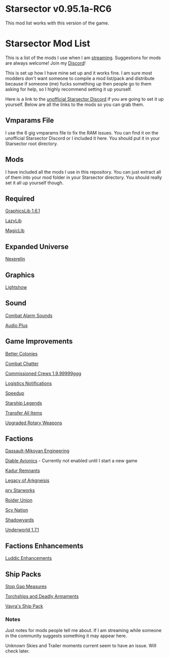 # Starsector v0.95.1a-RC6

This mod list works with this version of the game.

# Starsector Mod List

This is a list of the mods I use when I am [streaming](https://www.twitch.tv/lordhaywire).  Suggestions for mods are always welcome!  Join my [Discord](https://discord.gg/TbArAzu6h3)!

This is set up how I have mine set up and it works fine. I am sure most modders don't want someone to compile a mod list/pack and distribute because if someone (me) fucks something up then people go to them asking for help, so I highly recommend setting it up yourself. 

Here is a link to the [unofficial Starsector Discord](https://discord.gg/a8AWVcPCPr) if you are going to set it up yourself.  Below are all the links to the mods so you can grab them.

## Vmparams File

I use the 6 gig vmparams file to fix the RAM issues.  You can find it on the unofficial Starsector Discord or I included it here.  You should put it in your Starsector root directory.

## Mods

I have included all the mods I use in this repository.  You can just extract all of them into your mod folder in your Starsector directory.  You should really set it all up yourself though.

## Required

[GraphicsLib 1.6.1](https://fractalsoftworks.com/forum/index.php?topic=10982.0)

[LazyLib](https://fractalsoftworks.com/forum/index.php?topic=5444.0)

[MagicLib](https://fractalsoftworks.com/forum/index.php?topic=13718.0)

## Expanded Universe

[Nexerelin](https://fractalsoftworks.com/forum/index.php?topic=9175.0)

## Graphics

[Lightshow](https://fractalsoftworks.com/forum/index.php?topic=11528.0)

<!-- [Trailer Moments](https://fractalsoftworks.com/forum/index.php?topic=14047.0) -->

## Sound

[Combat Alarm Sounds](https://fractalsoftworks.com/forum/index.php?topic=11253.0)

[Audio Plus](https://fractalsoftworks.com/forum/index.php?topic=10985.0)

## Game Improvements

[Better Colonies](https://fractalsoftworks.com/forum/index.php?topic=17103.0)

[Combat Chatter](https://fractalsoftworks.com/forum/index.php?topic=10399.0)

[Commissioned Crews 1.9.99999ggg](https://fractalsoftworks.com/forum/index.php?topic=16677.0)

[Logistics Notifications](https://fractalsoftworks.com/forum/index.php?topic=17379.0)

[Speedup](https://fractalsoftworks.com/forum/index.php?topic=13394.0)

[Starship Legends](https://fractalsoftworks.com/forum/index.php?topic=15321.0)

[Transfer All Items](https://fractalsoftworks.com/forum/index.php?topic=17210.0)

<!-- [Unknown Skies](https://fractalsoftworks.com/forum/index.php?topic=12041.0) -->

[Upgraded Rotary Weapons](https://fractalsoftworks.com/forum/index.php?topic=9446.0)

## Factions

[Dassault-Mikoyan Engineering](https://fractalsoftworks.com/forum/index.php?topic=11322.0)

[Diable Avionics](https://fractalsoftworks.com/forum/index.php?topic=10046.0) - Currently not enabled until I start a new game

[Kadur Remnants](https://fractalsoftworks.com/forum/index.php?topic=6649.0)

[Legacy of Arkgneisis](https://fractalsoftworks.com/forum/index.php?topic=13667.0)

[prv Starworks](https://fractalsoftworks.com/forum/index.php?topic=12553.0)

[Roider Union](https://fractalsoftworks.com/forum/index.php?topic=9547.0)

[Scy Nation](https://fractalsoftworks.com/forum/index.php?topic=8010.0)

[Shadowyards](https://fractalsoftworks.com/forum/index.php?topic=3491.0)

[Underworld 1.7.1](https://fractalsoftworks.com/forum/index.php?topic=11002.0)

## Factions Enhancements

[Luddic Enhancements](https://fractalsoftworks.com/forum/index.php?topic=15084.0)

## Ship Packs

[Stop Gap Measures](https://fractalsoftworks.com/forum/index.php?topic=13083.0)

[Torchships and Deadly Armaments](https://fractalsoftworks.com/forum/index.php?topic=17856.0)

[Vayra's Ship Pack](https://fractalsoftworks.com/forum/index.php?topic=16059.0)


### Notes

Just notes for mods people tell me about.  If I am streaming while someone in the community suggests something it may appear here.

Unknown Skies and Trailer moments current seem to have an issue.  Will check later.




